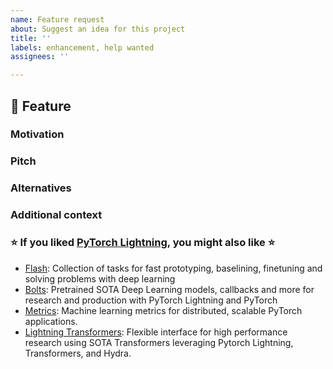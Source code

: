 ```yaml
---
name: Feature request
about: Suggest an idea for this project
title: ''
labels: enhancement, help wanted
assignees: ''

---
```


## 🚀 Feature
<!-- A clear and concise description of the feature proposal -->

### Motivation

<!-- Please outline the motivation for the proposal. Is your feature request related to a problem? e.g., I'm always frustrated when [...]. If this is related to another GitHub issue, please link here too -->

### Pitch

<!-- A clear and concise description of what you want to happen. -->

### Alternatives

<!-- A clear and concise description of any alternative solutions or features you've considered, if any. -->

### Additional context

<!-- Add any other context or screenshots about the feature request here. -->


### :star: If you liked [PyTorch Lightning](https://github.com/PyTorchLightning/pytorch-lightning), you might also like :star:

- [Flash](https://github.com/PyTorchLightning/lightning-flash): Collection of tasks for fast prototyping, baselining, finetuning and solving problems with deep learning
- [Bolts](https://github.com/PyTorchLightning/lightning-bolts): Pretrained SOTA Deep Learning models, callbacks and more for research and production with PyTorch Lightning and PyTorch
- [Metrics](https://github.com/PyTorchLightning/metrics): Machine learning metrics for distributed, scalable PyTorch applications.
- [Lightning Transformers](https://github.com/PyTorchLightning/lightning-transformers): Flexible interface for high performance research using SOTA Transformers leveraging Pytorch Lightning, Transformers, and Hydra.
